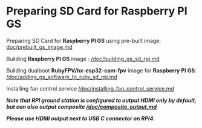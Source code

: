 # Preparing SD Card for Raspberry PI GS

Preparing SD Card for **Raspberry PI GS** using pre-built image: [doc/prebuilt_gs_image.md](/doc/prebuilt_gs_image.md)

Building **Raspberry PI GS** image : [/doc/building_gs_sd_rpi.md](/doc/building_gs_sd_rpi.md)

Building dualboot **RubyFPV/hx-esp32-cam-fpv** image for **Raspberry PI GS**: [/doc/adding_gs_software_to_ruby_sd_rpi.md ](/doc/adding_gs_software_to_ruby_sd_rpi.md )

Installing fan control service [/doc/installing_fan_control_service.md  ](/doc/installing_fan_control_service.md  ) 

***Note that RPI ground station is configured to output HDMI only by default, but can also output composite [/doc/composite_output.md](/doc/composite_output.md)***

***Please use HDMI output next to USB C connector on RPI4.***
